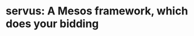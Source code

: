 servus: A Mesos framework, which does your bidding
==================================================
